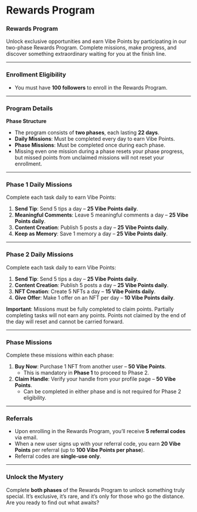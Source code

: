 # Rewards Program

### Rewards Program

Unlock exclusive opportunities and earn Vibe Points by participating in our two-phase Rewards Program. Complete missions, make progress, and discover something extraordinary waiting for you at the finish line.

***

### **Enrollment Eligibility**

* You must have **100 followers** to enroll in the Rewards Program.

***

### Program Details

**Phase Structure**

* The program consists of **two phases**, each lasting **22 days**.
* **Daily Missions**: Must be completed every day to earn Vibe Points.
* **Phase Missions**: Must be completed once during each phase.
* Missing even one mission during a phase resets your phase progress, but missed points from unclaimed missions will not reset your enrollment.

***

### **Phase 1 Daily Missions**

Complete each task daily to earn Vibe Points:

1. **Send Tip**: Send 5 tips a day – **25 Vibe Points daily**.
2. **Meaningful Comments**: Leave 5 meaningful comments a day – **25 Vibe Points daily**.
3. **Content Creation**: Publish 5 posts a day – **25 Vibe Points daily**.
4. **Keep as Memory**: Save 1 memory a day – **25 Vibe Points daily**.

***

### **Phase 2 Daily Missions**

Complete each task daily to earn Vibe Points:

1. **Send Tip**: Send 5 tips a day – **25 Vibe Points daily**.
2. **Content Creation**: Publish 5 posts a day – **25 Vibe Points daily**.
3. **NFT Creation**: Create 5 NFTs a day – **15 Vibe Points daily**.
4. **Give Offer**: Make 1 offer on an NFT per day – **10 Vibe Points daily**.

**Important**: Missions must be fully completed to claim points. Partially completing tasks will not earn any points. Points not claimed by the end of the day will reset and cannot be carried forward.

***

### Phase Missions

Complete these missions within each phase:

1. **Buy Now**: Purchase 1 NFT from another user – **50 Vibe Points**.
   * This is mandatory in **Phase 1** to proceed to Phase 2.
2. **Claim Handle**: Verify your handle from your profile page – **50 Vibe Points**.
   * Can be completed in either phase and is not required for Phase 2 eligibility.

***

### Referrals

* Upon enrolling in the Rewards Program, you’ll receive **5 referral codes** via email.
* When a new user signs up with your referral code, you earn **20 Vibe Points** per referral (up to **100 Vibe Points per phase**).
* Referral codes are **single-use only**.

***

### Unlock the Mystery

Complete **both phases** of the Rewards Program to unlock something truly special. It’s exclusive, it’s rare, and it’s only for those who go the distance. Are you ready to find out what awaits?
